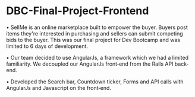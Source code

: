 # DBC-Final-Project-Frontend

•	SellMe is an online marketplace built to empower the buyer. Buyers post items they're interested in purchasing and sellers can submit competing bids to the buyer. This was our final project for Dev Bootcamp and was limited to 6 days of development. 

•	Our team decided to use AngularJs, a framework which we had a limited familiarity. We decoupled our AngularJs front‐end from the Rails API back‐end.

•	Developed the Search bar, Countdown ticker, Forms and API calls with AngularJs and Javascript on the front‐end.
